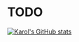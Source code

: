 # TODO
[![Karol's GitHub stats](https://github-readme-stats.vercel.app/api?username=karl0d)](https://github.com/karl0d)
